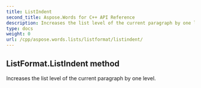 ```yaml
---
title: ListIndent
second_title: Aspose.Words for C++ API Reference
description: Increases the list level of the current paragraph by one level. 
type: docs
weight: 0
url: /cpp/aspose.words.lists/listformat/listindent/
---
```

## ListFormat.ListIndent method


Increases the list level of the current paragraph by one level. 

